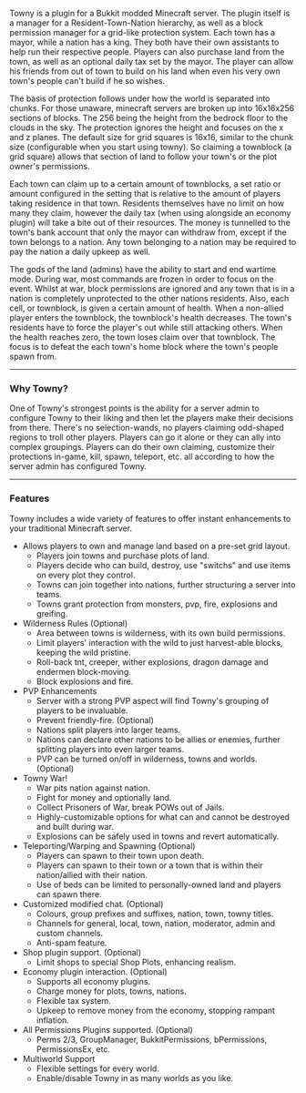 Towny is a plugin for a Bukkit modded Minecraft server. The plugin itself is a manager for a Resident-Town-Nation hierarchy, as well as a block permission manager for a grid-like protection system. Each town has a mayor, while a nation has a king. They both have their own assistants to help run their respective people. Players can also purchase land from the town, as well as an optional daily tax set by the mayor. The player can allow his friends from out of town to build on his land when even his very own town's people can't build if he so wishes.

The basis of protection follows under how the world is separated into chunks. For those unaware, minecraft servers are broken up into 16x16x256 sections of blocks. The 256 being the height from the bedrock floor to the clouds in the sky. The protection ignores the height and focuses on the x and z planes. The default size for grid squares is 16x16, similar to the chunk size (configurable when you start using towny). So claiming a townblock (a grid square) allows that section of land to follow your town's or the plot owner's permissions.

Each town can claim up to a certain amount of townblocks, a set ratio or amount configured in the setting that is relative to the amount of players taking residence in that town. Residents themselves have no limit on how many they claim, however the daily tax (when using alongside an economy plugin) will take a bite out of their resources. The money is tunnelled to the town's bank account that only the mayor can withdraw from, except if the town belongs to a nation. Any town belonging to a nation may be required to pay the nation a daily upkeep as well.



The gods of the land (admins) have the ability to start and end wartime mode. During war, most commands are frozen in order to focus on the event. Whilst at war, block permissions are ignored and any town that is in a nation is completely unprotected to the other nations residents. Also, each cell, or townblock, is given a certain amount of health. When a non-allied player enters the townblock, the townblock's health decreases. The town's residents have to force the player's out while still attacking others. When the health reaches zero, the town loses claim over that townblock. The focus is to defeat the each town's home block where the town's people spawn from.

---

### Why Towny?
One of Towny's strongest points is the ability for a server admin to configure Towny to their liking and then let the players make their decisions from there. There's no selection-wands, no players claiming odd-shaped regions to troll other players. Players can go it alone or they can ally into complex groupings. Players can do their own claiming, customize their protections in-game, kill, spawn, teleport, etc. all according to how the server admin has configured Towny. 

---

### Features
Towny includes a wide variety of features to offer instant enhancements to your traditional Minecraft server.

-   Allows players to own and manage land based on a pre-set grid layout.
    -   Players join towns and purchase plots of land.
    -   Players decide who can build, destroy, use "switchs" and use items on every plot they control.
    -   Towns can join together into nations, further structuring a server into teams.
    -   Towns grant protection from monsters, pvp, fire, explosions and greifing.
-   Wilderness Rules (Optional)
    -   Area between towns is wilderness, with its own build permissions.
    -   Limit players' interaction with the wild to just harvest-able blocks, keeping the wild pristine.
    -   Roll-back tnt, creeper, wither explosions, dragon damage and endermen block-moving.
    -   Block explosions and fire.
-   PVP Enhancements
    -   Server with a strong PVP aspect will find Towny's grouping of players to be invaluable.
    -   Prevent friendly-fire. (Optional)
    -   Nations split players into larger teams.
    -   Nations can declare other nations to be allies or enemies, further splitting players into even larger teams.
    -   PVP can be turned on/off in wilderness, towns and worlds. (Optional)
-   Towny War!
    -   War pits nation against nation.
    -   Fight for money and optionally land.
    -   Collect Prisoners of War, break POWs out of Jails.
    -   Highly-customizable options for what can and cannot be destroyed and built during war.
    -   Explosions can be safely used in towns and revert automatically.
-   Teleporting/Warping and Spawning (Optional)
    -   Players can spawn to their town upon death.
    -   Players can spawn to their town or a town that is within their nation/allied with their nation.
    -   Use of beds can be limited to personally-owned land and players can spawn there.
-   Customized modified chat. (Optional)
    -   Colours, group prefixes and suffixes, nation, town, towny titles.
    -   Channels for general, local, town, nation, moderator, admin and custom channels.
    -   Anti-spam feature.
-   Shop plugin support. (Optional)
    -   Limit shops to special Shop Plots, enhancing realism.
-   Economy plugin interaction. (Optional)
    -   Supports all economy plugins.
    -   Charge money for plots, towns, nations.
    -   Flexible tax system.
    -   Upkeep to remove money from the economy, stopping rampant inflation.
-   All Permissions Plugins supported. (Optional)
    -   Perms 2/3, GroupManager, BukkitPermissions, bPermissions, PermissionsEx, etc.
-   Multiworld Support
    -   Flexible settings for every world.
    -   Enable/disable Towny in as many worlds as you like.

